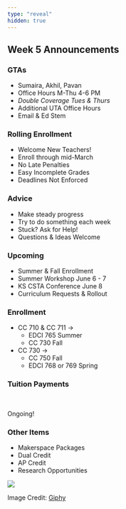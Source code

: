 ```yaml
---
type: "reveal"
hidden: true
---
```

<section>
	<h2>Week 5 Announcements</h2>
</section>

<section>
	<h3>GTAs</h3>
	<ul>
		<li>Sumaira, Akhil, Pavan</li>
		<li>Office Hours M-Thu 4-6 PM</li>
		<li><i>Double Coverage Tues & Thurs</i></li>
		<li>Additional UTA Office Hours</li>
		<li>Email & Ed Stem</li>
	</ul>
</section>

<section>
	<h3>Rolling Enrollment</h3>
	<ul>
		<li>Welcome New Teachers!</li>
		<li>Enroll through mid-March</li>
		<li>No Late Penalties</li>
		<li>Easy Incomplete Grades</li>
		<li>Deadlines Not Enforced</li>
	</ul>
</section>

<section>
	<h3>Advice</h3>
	<ul>
		<li>Make steady progress</li>
		<li>Try to do something each week</li>
		<li>Stuck? Ask for Help!</li>
		<li>Questions & Ideas Welcome</li>
	</ul>
</section>

<section>
	<h3>Upcoming</h3>
	<ul>
	  <li>Summer & Fall Enrollment</li>
		<li>Summer Workshop June 6 - 7</li>
		<li>KS CSTA Conference June 8</li>
		<li>Curriculum Requests & Rollout</li>
	<ul>
</section>

<section>
	<h3>Enrollment</h3>
	<ul>
		<li>CC 710 & CC 711 -><ul>
			<li>EDCI 765 Summer</li>
			<li>CC 730 Fall</li>
		</ul></li>
		<li>CC 730 -><ul>
			<li>CC 750 Fall</li>
			<li>EDCI 768 or 769 Spring</li>
		</ul></li>
</section>

<section>
	<h3>Tuition Payments</h3>
	<br>
	<p>Ongoing!</p>
</section>

<section>
	<h3>Other Items</h3>
	<ul>
		<li>Makerspace Packages</li>
		<li>Dual Credit</li>
		<li>AP Credit</li>
		<li>Research Opportunities</li>
	</ul>
</section>

<section>
	<img class="plain stretch" src="https://media.giphy.com/media/13HgwGsXF0aiGY/giphy.gif">
	<p class="imagecredit">Image Credit: <a href="https://giphy.com/gifs/13HgwGsXF0aiGY">Giphy</a></p>
</section>